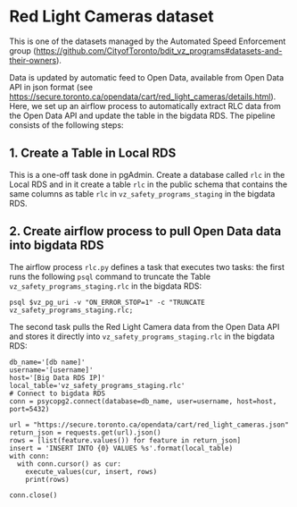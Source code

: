 ﻿# Red Light Cameras dataset

This is one of the datasets managed by the Automated Speed Enforcement group (https://github.com/CityofToronto/bdit_vz_programs#datasets-and-their-owners).  

Data is updated by automatic feed to Open Data, available from Open Data API in json format (see
https://secure.toronto.ca/opendata/cart/red_light_cameras/details.html). Here, we set up an airflow process to automatically extract RLC data from the Open Data API and update the table in the bigdata RDS. The pipeline consists of the following steps:  

## 1. Create a Table in Local RDS  
This is a one-off task done in pgAdmin. Create a database called `rlc` in the Local RDS and in it create a table `rlc` in the public schema that contains the same columns as table `rlc` in `vz_safety_programs_staging` in the bigdata RDS.  

## 2. Create airflow process to pull Open Data data into bigdata RDS  
The airflow process `rlc.py` defines a task that executes two tasks: the first runs the following `psql` command to truncate the Table `vz_safety_programs_staging.rlc` in the bigdata RDS:  

```
psql $vz_pg_uri -v "ON_ERROR_STOP=1" -c "TRUNCATE vz_safety_programs_staging.rlc;
```
The second task pulls the Red Light Camera data from the Open Data API and stores it directly into `vz_safety_programs_staging.rlc` in the bigdata RDS:  

```
db_name='[db name]'
username='[username]'
host='[Big Data RDS IP]'
local_table='vz_safety_programs_staging.rlc'
# Connect to bigdata RDS
conn = psycopg2.connect(database=db_name, user=username, host=host, port=5432)

url = "https://secure.toronto.ca/opendata/cart/red_light_cameras.json"
return_json = requests.get(url).json()
rows = [list(feature.values()) for feature in return_json]
insert = 'INSERT INTO {0} VALUES %s'.format(local_table)
with conn:
  with conn.cursor() as cur:
    execute_values(cur, insert, rows)
    print(rows)

conn.close()
```
